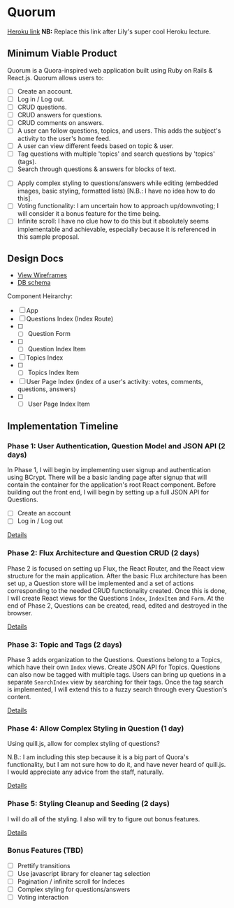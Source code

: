 # Quorum

[Heroku link][heroku] **NB:** Replace this link after Lily's super cool Heroku lecture.

[heroku]: http://www.herokuapp.com

## Minimum Viable Product

Quorum is a Quora-inspired web application built using Ruby on Rails & React.js. Quorum allows users to:

<!-- This is a Markdown checklist. Use it to keep track of your progress! -->

- [ ] Create an account.
- [ ] Log in / Log out.
- [ ] CRUD questions.
- [ ] CRUD answers for questions.
- [ ] CRUD comments on answers.
- [ ] A user can follow questions, topics, and users. This adds the subject's activity to the user's home feed.
- [ ] A user can view different feeds based on topic & user.
- [ ] Tag questions with multiple 'topics' and search questions by 'topics' (tags).
- [ ] Search through questions & answers for blocks of text.

<!-- Challenges: -->
- [ ] Apply complex styling to questions/answers while editing (embedded images, basic styling, formatted lists) [N.B.: I have no idea how to do this].
- [ ] Voting functionality: I am uncertain how to approach up/downvoting; I will consider it a bonus feature for the time being.
- [ ] Infinite scroll: I have no clue how to do this but it absolutely seems implementable and achievable, especially because it is referenced in this sample proposal.

## Design Docs
* [View Wireframes][view]
* [DB schema][schema]

Component Heirarchy:

- [ ] App
- [ ] Questions Index (Index Route)
- [ ] - [ ] Question Form
- [ ] - [ ] Question Index Item
- [ ] Topics Index
- [ ] - [ ] Topics Index Item
- [ ] User Page Index (index of a user's activity: votes, comments, questions, answers)
- [ ] - [ ] User Page Index Item 

[view]: ./docs/views.md
[schema]: ./docs/schema.md

## Implementation Timeline

### Phase 1: User Authentication, Question Model and JSON API (2 days)

In Phase 1, I will begin by implementing user signup and authentication using BCrypt. There will be a basic landing page after signup that will contain the container for the application's root React component. Before building out the front end, I will begin by setting up a full JSON API for Questions.

- [ ] Create an account
- [ ] Log in / Log out

[Details][phase-one]

### Phase 2: Flux Architecture and Question CRUD (2 days)

Phase 2 is focused on setting up Flux, the React Router, and the React view structure for the main application. After the basic Flux architecture has been set up, a Question store will be implemented and a set of actions corresponding to the needed CRUD functionality created.
Once this is done, I will create React views for the Questions `Index`, `IndexItem` and `Form`. At the end of Phase 2, Questions can be created, read, edited and destroyed in the browser. 


[Details][phase-two]

### Phase 3: Topic and Tags (2 days)

Phase 3 adds organization to the Questions. Questions belong to a Topics, which have their own `Index` views. Create JSON API for Topics. Questions can also now be tagged with multiple tags. Users can bring up quetions in a separate `SearchIndex` view by searching for their tags. Once the tag search is implemented, I will extend this to a fuzzy search through every Question's content.

[Details][phase-three]

### Phase 4: Allow Complex Styling in Question (1 day)

Using quill.js, allow for complex styling of questions? 

N.B.: I am including this step because it is a big part of Quora's functionality, but I am not sure how to do it, and have never heard of quill.js. I would appreciate any advice from the staff, naturally.

[Details][phase-four]

### Phase 5: Styling Cleanup and Seeding (2 days)

I will do all of the styling. I also will try to figure out bonus features.

[Details][phase-five]


### Bonus Features (TBD)
- [ ] Prettify transitions
- [ ] Use javascript library for cleaner tag selection
- [ ] Pagination / infinite scroll for Indeces
- [ ] Complex styling for questions/answers
- [ ] Voting interaction

[phase-one]: ./docs/phases/phase1.md
[phase-two]: ./docs/phases/phase2.md
[phase-three]: ./docs/phases/phase3.md
[phase-four]: ./docs/phases/phase4.md
[phase-five]: ./docs/phases/phase5.md
